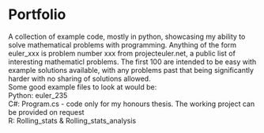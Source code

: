 # Portfolio
A collection of example code, mostly in python, showcasing my ability to solve mathematical problems with programming.
Anything of the form euler_xxx is problem number xxx from projecteuler.net, a public list of interesting mathematicl problems. The first 100 are intended to be easy with example solutions available, with any problems past that being significantly harder with no sharing of solutions allowed.<br/>
Some good example files to look at would be:<br/>
Python: euler_235<br/>
C#: Program.cs - code only for my honours thesis. The working project can be provided on request<br/>
R: Rolling_stats & Rolling_stats_analysis
